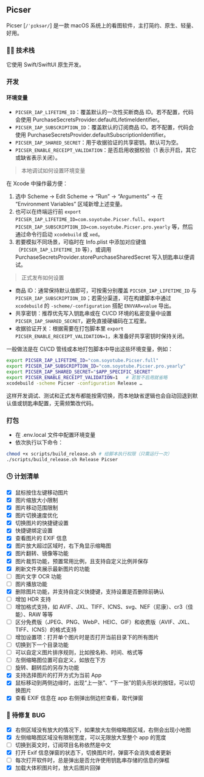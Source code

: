 ## Picser

Picser [`/ˈpɪksər/`] 是一款 macOS 系统上的看图软件，主打简约、原生、轻量、好用。

### 👨‍💻 技术栈

它使用 Swift/SwiftUI 原生开发。

### 开发
#### 环境变量
- `PICSER_IAP_LIFETIME_ID`：覆盖默认的一次性买断商品 ID。若不配置，代码会使用 PurchaseSecretsProvider.defaultLifetimeIdentifier。
- `PICSER_IAP_SUBSCRIPTION_ID`：覆盖默认的订阅商品 ID。若不配置，代码会使用 PurchaseSecretsProvider.defaultSubscriptionIdentifier。
- `PICSER_IAP_SHARED_SECRET`：用于收据验证的共享密钥。默认可为空。
- `PICSER_ENABLE_RECEIPT_VALIDATION`：是否启用收据校验（1 表示开启，其它或缺省表示关闭）。

> 本地调试如何设置环境变量

在 Xcode 中操作最方便：
1. 选中 Scheme → Edit Scheme → “Run” → “Arguments” → 在 “Environment Variables” 区域新增上述变量。
2. 也可以在终端运行前 `export PICSER_IAP_LIFETIME_ID=com.soyotube.Picser.full`、`export PICSER_IAP_SUBSCRIPTION_ID=com.soyotube.Picser.pro.yearly` 等，然后通过命令行启动 `xcodebuild` 或 `xed`。
3. 若要模拟不同场景，可临时在 Info.plist 中添加对应键值（`PICSER_IAP_LIFETIME_ID` 等），或调用 PurchaseSecretsProvider.storePurchaseSharedSecret 写入钥匙串以便调试。

> 正式发布如何设置

- 商品 ID：通常保持默认值即可，可按需分别覆盖 `PICSER_IAP_LIFETIME_ID` 与 `PICSER_IAP_SUBSCRIPTION_ID`；若需分渠道，可在构建脚本中通过 `xcodebuild` 的 `-scheme/-configuration` 搭配 `ENVVAR=value` 导出。
- 共享密钥：推荐优先写入钥匙串或在 CI/CD 环境的私密变量中设置 `PICSER_IAP_SHARED_SECRET`，避免直接硬编码在工程里。
- 收据验证开关：根据需要在打包脚本里 `export PICSER_ENABLE_RECEIPT_VALIDATION=1`，未准备好共享密钥时保持关闭。

一般做法是在 CI/CD 管线或本地打包脚本中导出这些环境变量，例如：
``` bash
export PICSER_IAP_LIFETIME_ID="com.soyotube.Picser.full"
export PICSER_IAP_SUBSCRIPTION_ID="com.soyotube.Picser.pro.yearly"
export PICSER_IAP_SHARED_SECRET="$APP_SPECIFIC_SECRET"
export PICSER_ENABLE_RECEIPT_VALIDATION=1   # 若暂不启用就省略
xcodebuild -scheme Picser -configuration Release …
```

这样开发调试、测试和正式发布都能按需切换，而本地缺省逻辑也会自动回退到默认值或钥匙串配置，无需频繁改代码。

### 打包
- 在 .env.local 文件中配置环境变量
- 依次执行以下命令：
``` bash
chmod +x scripts/build_release.sh # 给脚本执行权限（只需运行一次）
./scripts/build_release.sh Release Picser
```

### 🕒 计划清单
- [x] 鼠标按住左键移动图片
- [x] 图片缩放大小限制
- [x] 图片移动范围限制
- [x] 图片切换速度优化
- [x] 切换图片的快捷键设置
- [x] 快捷键绑定设置
- [x] 查看图片的 EXIF 信息
- [x] 图片放大超过区域时，右下角显示缩略图
- [x] 图片翻转、镜像等功能
- [x] 图片裁剪功能，预置常用比例，且支持自定义比例并保存
- [x] 刷新文件夹展示最新图片的功能
- [ ] 图片文字 OCR 功能
- [ ] 图片播放功能
- [x] 删除图片功能，并支持自定义快捷键，支持设置是否删除前确认
- [ ] 增加 HDR 支持
- [ ] 增加格式支持，如 AVIF、JXL、TIFF、ICNS、svg、NEF（尼康）、cr3（佳能）、RAW 等等
- [ ] 区分免费版（JPEG、PNG、WebP、HEIC、GIF）和收费版（AVIF、JXL、TIFF、ICNS）的格式支持
- [ ] 增加设置项：打开单个图片时是否打开当前目录下的所有图片
- [ ] 切换到下一个目录功能
- [ ] 可以自定义图片排序规则，比如按名称、时间、格式等
- [ ] 左侧缩略图位置可自定义，如放在下方
- [ ] 旋转、翻转后的另存为功能
- [x] 支持选择图片的打开方式为当前 App
- [x] 鼠标移动到两侧边缘时，出现“上一张”、“下一张”的箭头形状的按钮，可以切换图片
- [x] 查看 EXIF 信息在 app 右侧弹出侧边栏查看，取代弹窗

### 🐞 待修复 BUG
- [x] 右侧区域没有放大的情况下，如果放大左侧缩略图区域，右侧会出现小地图
- [x] 左侧缩略图区域没有限制宽度，可以无限放大至整个 app 的宽度
- [ ] 切换到英文时，订阅项目名称依然是中文
- [x] 打开 Exif 信息弹窗的状态下，切换图片时，弹窗不会消失或者更新
- [ ] 每次打开软件时，总是弹出是否允许使用钥匙串存储的信息的弹框
- [x] 加载大体积图片时，放大后图片回弹